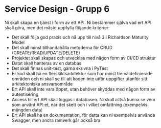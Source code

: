 # Service Design - Grupp 6


Ni skall skapa en tjänst i form av ett API. Ni bestämmer själva vad ert API skall göra, men det måste uppfylla följande kriterier:

- Det skall följa god praxis och nå upp till nivå 3 i Richardson Maturity Model
- Det skall minst tillhandahålla metoderna för CRUD (CREATE/READ/UPDATE/DELETE)
- Projektet skall skapas och utvecklas med någon form av CI/CD struktur
- Datat skall hanteras av en databas
- Det skall finnas unit-test, gärna skrivna i PyTest
- Er kod skall ha en flerskiktsarkitektur som har minst tre väldefinierade områden och ni skall se till att koden inte utför uppgifter
  utanför sitt arkitektoniska ansvarsområde
- Ert API skall inte vara öppet, utan behöver skyddas med någon form av autentisering
- Access till ert API skall loggas i databasen. Ni skall alltså kunna se vem som använt API:et, när det skett och i vilket omfattning (exempelvis
  mängden data)
- Ert API skall ha en dokumentation, för detta kan ni exempelvis använda Swagger, men andra ramverk går också bra
